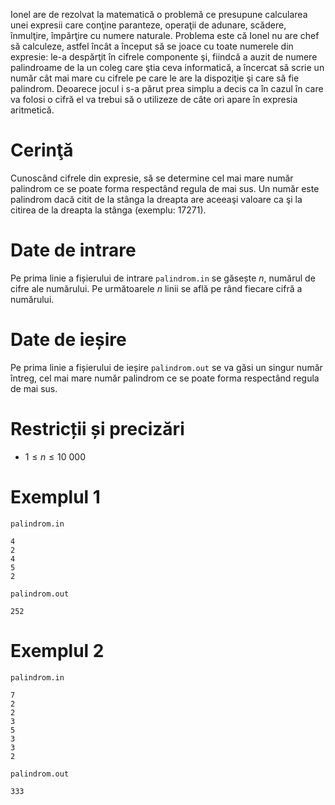 Ionel are de rezolvat la matematică o problemă ce presupune calcularea unei expresii care conţine paranteze, operaţii de adunare, scădere, înmulţire, împărţire cu numere naturale. Problema este că Ionel nu are chef să calculeze, astfel încât a început să se joace cu toate numerele din expresie: le-a despărţit în cifrele componente şi, fiindcă a auzit de numere palindroame de la un coleg care ştia ceva informatică, a încercat să scrie un număr cât mai mare cu cifrele pe care le are la dispoziţie şi care să fie palindrom. Deoarece jocul i s-a părut prea simplu a decis ca în cazul în care va folosi o cifră el va trebui să o utilizeze de câte ori apare în expresia aritmetică.

# Cerinţă

Cunoscând cifrele din expresie, să se determine cel mai mare număr palindrom ce se poate forma respectând regula de mai sus. Un număr este palindrom dacă citit de la stânga la dreapta are aceeaşi valoare ca şi la citirea de la dreapta la stânga (exemplu: $17271$).

# Date de intrare

Pe prima linie a fișierului de intrare `palindrom.in` se găsește $n$, numărul de cifre ale numărului. Pe următoarele $n$ linii se află pe rând fiecare cifră a numărului.

# Date de ieșire

Pe prima linie a fișierului de ieșire `palindrom.out` se va găsi un singur număr întreg, cel mai mare număr palindrom ce se poate forma respectând regula de mai sus.

# Restricții și precizări

* $1 \leq n \leq 10 \ 000$

# Exemplul 1

`palindrom.in`
```
4
2
4
5
2
```

`palindrom.out`
```
252
```

# Exemplul 2


`palindrom.in`
```
7
2 
2 
3 
5 
3 
3 
2
```

`palindrom.out`
```
333
```

